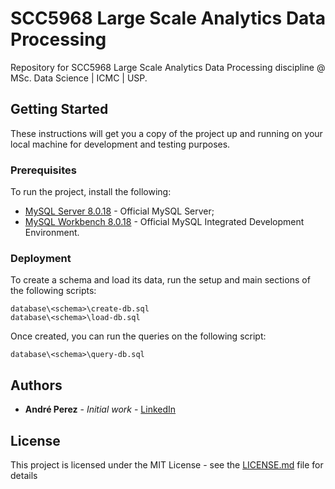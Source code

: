 # SCC5968 Large Scale Analytics Data Processing

Repository for SCC5968 Large Scale Analytics Data Processing discipline @ MSc. Data Science | ICMC | USP.

## Getting Started

These instructions will get you a copy of the project up and running on your local machine for development and testing purposes.

### Prerequisites

To run the project, install the following:

* [MySQL Server 8.0.18](hhttps://dev.mysql.com/downloads/mysql/) - Official MySQL Server;
* [MySQL Workbench 8.0.18](https://dev.mysql.com/downloads/workbench/) - Official MySQL Integrated Development Environment.

### Deployment

To create a schema and load its data, run the setup and main sections of the following scripts:

```
database\<schema>\create-db.sql
database\<schema>\load-db.sql
```

Once created, you can run the queries on the following script:

```
database\<schema>\query-db.sql
```

## Authors

* **André Perez** - *Initial work* - [LinkedIn](https://www.linkedin.com/in/andremarcosperez/)

## License

This project is licensed under the MIT License - see the [LICENSE.md](LICENSE.md) file for details